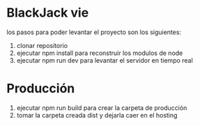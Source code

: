 # BlackJack vie

los pasos para poder levantar el proyecto son los siguientes:

1. clonar repositorio
2. ejecutar npm install para reconstruir los modulos de node
3. ejecutar npm run dev para levantar el servidor en tiempo real

# Producción

1. ejecutar npm run build para crear la carpeta de producción
2. tomar la carpeta creada dist y dejarla caer en el hosting